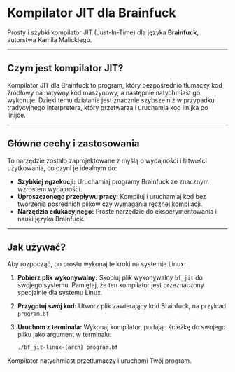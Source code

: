 # Kompilator JIT dla Brainfuck

Prosty i szybki kompilator JIT (Just-In-Time) dla języka **Brainfuck**,
autorstwa Kamila Malickiego.

---

## Czym jest kompilator JIT?

Kompilator JIT dla Brainfuck to program, który bezpośrednio tłumaczy kod źródłowy na natywny kod maszynowy, a następnie natychmiast go wykonuje. Dzięki temu działanie jest znacznie szybsze niż w przypadku tradycyjnego interpretera, który przetwarza i uruchamia kod linijka po linijce.

---

## Główne cechy i zastosowania

To narzędzie zostało zaprojektowane z myślą o wydajności i łatwości użytkowania, co czyni je idealnym do:

- **Szybkiej egzekucji:** Uruchamiaj programy Brainfuck ze znacznym wzrostem wydajności.
- **Uproszczonego przepływu pracy:** Kompiluj i uruchamiaj kod bez tworzenia pośrednich plików czy wymagania ręcznej kompilacji.
- **Narzędzia edukacyjnego:** Proste narzędzie do eksperymentowania i nauki języka Brainfuck.

---

## Jak używać?

Aby rozpocząć, po prostu wykonaj te kroki na systemie Linux:

1.  **Pobierz plik wykonywalny:** Skopiuj plik wykonywalny `bf_jit` do swojego systemu. Pamiętaj, że ten kompilator jest przeznaczony specjalnie dla systemu Linux.
2.  **Przygotuj swój kod:** Utwórz plik zawierający kod Brainfuck, na przykład `program.bf`.
3.  **Uruchom z terminala:** Wykonaj kompilator, podając ścieżkę do swojego pliku jako argument w terminalu:

    ```bash
    ./bf_jit-linux-{arch} program.bf
    ```

Kompilator natychmiast przetłumaczy i uruchomi Twój program.
```eof
